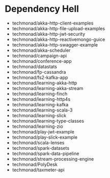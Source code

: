 # Dependency Hell
- techmonad/akka-http-client-examples
- techmonad/akka-http-file-upload-examples
- techmonad/akka-http-jwt-security
- techmonad/akka-http-reactivemongo-guice
- techmonad/akka-http-swagger-example
- techmonad/akka-scheduler
- techmonad/campaign-api
- techmonad/conference-app
- techmonad/datastats
- techmonad/fp-cassandra
- techmonad/fs2-kafka-app
- techmonad/learning-akka-http
- techmonad/learning-akka-stream
- techmonad/learning-finch
- techmonad/learning-http4s
- techmonad/learning-kafka
- techmonad/learning-scala-3
- techmonad/learning-slick
- techmonad/learning-type-classes
- techmonad/learning-zio
- techmonad/play-jwt-example
- techmonad/play-slick-example
- techmonad/scala-lenses
- techmonad/spark-datasets
- techmonad/spark-data-pipeline
- techmonad/stream-processing-engine
- techmonad/PolyDesk
- techmonad/taxmeter-api
